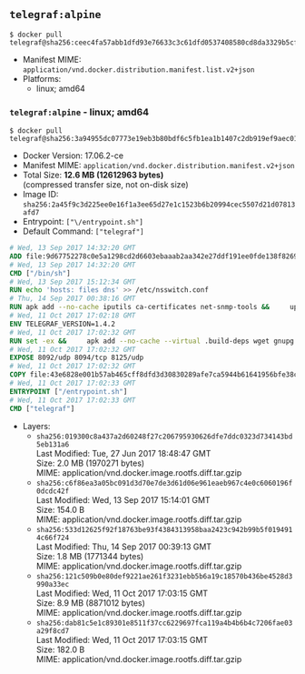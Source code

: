## `telegraf:alpine`

```console
$ docker pull telegraf@sha256:ceec4fa57abb1dfd93e76633c3c61dfd0537408580cd8da3329b5cfadaaa22e4
```

-	Manifest MIME: `application/vnd.docker.distribution.manifest.list.v2+json`
-	Platforms:
	-	linux; amd64

### `telegraf:alpine` - linux; amd64

```console
$ docker pull telegraf@sha256:3a94955dc07773e19eb3b80bdf6c5fb1ea1b1407c2db919ef9aec01d4841ee18
```

-	Docker Version: 17.06.2-ce
-	Manifest MIME: `application/vnd.docker.distribution.manifest.v2+json`
-	Total Size: **12.6 MB (12612963 bytes)**  
	(compressed transfer size, not on-disk size)
-	Image ID: `sha256:2a45f9c3d225ee0e16f1a3ee65d27e1c1523b6b20994cec5507d21d07813afd7`
-	Entrypoint: `["\/entrypoint.sh"]`
-	Default Command: `["telegraf"]`

```dockerfile
# Wed, 13 Sep 2017 14:32:20 GMT
ADD file:9d67752278c0e5a1298cd2d6603ebaaab2aa342e27ddf191ee0fde138f82698c in / 
# Wed, 13 Sep 2017 14:32:20 GMT
CMD ["/bin/sh"]
# Wed, 13 Sep 2017 15:12:34 GMT
RUN echo 'hosts: files dns' >> /etc/nsswitch.conf
# Thu, 14 Sep 2017 00:38:16 GMT
RUN apk add --no-cache iputils ca-certificates net-snmp-tools &&     update-ca-certificates
# Wed, 11 Oct 2017 17:02:18 GMT
ENV TELEGRAF_VERSION=1.4.2
# Wed, 11 Oct 2017 17:02:32 GMT
RUN set -ex &&     apk add --no-cache --virtual .build-deps wget gnupg tar &&     for key in         05CE15085FC09D18E99EFB22684A14CF2582E0C5 ;     do         gpg --keyserver ha.pool.sks-keyservers.net --recv-keys "$key" ||         gpg --keyserver pgp.mit.edu --recv-keys "$key" ||         gpg --keyserver keyserver.pgp.com --recv-keys "$key" ;     done &&     wget -q https://dl.influxdata.com/telegraf/releases/telegraf-${TELEGRAF_VERSION}-static_linux_amd64.tar.gz.asc &&     wget -q https://dl.influxdata.com/telegraf/releases/telegraf-${TELEGRAF_VERSION}-static_linux_amd64.tar.gz &&     gpg --batch --verify telegraf-${TELEGRAF_VERSION}-static_linux_amd64.tar.gz.asc telegraf-${TELEGRAF_VERSION}-static_linux_amd64.tar.gz &&     mkdir -p /usr/src /etc/telegraf &&     tar -C /usr/src -xzf telegraf-${TELEGRAF_VERSION}-static_linux_amd64.tar.gz &&     mv /usr/src/telegraf*/telegraf.conf /etc/telegraf/ &&     chmod +x /usr/src/telegraf*/* &&     cp -a /usr/src/telegraf*/* /usr/bin/ &&     rm -rf *.tar.gz* /usr/src /root/.gnupg &&     apk del .build-deps
# Wed, 11 Oct 2017 17:02:32 GMT
EXPOSE 8092/udp 8094/tcp 8125/udp
# Wed, 11 Oct 2017 17:02:32 GMT
COPY file:43e6828e001b57ab465cff8dfd3d30830289afe7ca5944b61641956bfe38cd1c in /entrypoint.sh 
# Wed, 11 Oct 2017 17:02:33 GMT
ENTRYPOINT ["/entrypoint.sh"]
# Wed, 11 Oct 2017 17:02:33 GMT
CMD ["telegraf"]
```

-	Layers:
	-	`sha256:019300c8a437a2d60248f27c206795930626dfe7ddc0323d734143bd5eb131a6`  
		Last Modified: Tue, 27 Jun 2017 18:48:47 GMT  
		Size: 2.0 MB (1970271 bytes)  
		MIME: application/vnd.docker.image.rootfs.diff.tar.gzip
	-	`sha256:c6f86ea3a05bc091d3d70e7de3d61d06e961eaeb967c4e0c6060196f0dcdc42f`  
		Last Modified: Wed, 13 Sep 2017 15:14:01 GMT  
		Size: 154.0 B  
		MIME: application/vnd.docker.image.rootfs.diff.tar.gzip
	-	`sha256:533d12625f92f18763be93f4384313958baa2423c942b99b5f0194914c66f724`  
		Last Modified: Thu, 14 Sep 2017 00:39:13 GMT  
		Size: 1.8 MB (1771344 bytes)  
		MIME: application/vnd.docker.image.rootfs.diff.tar.gzip
	-	`sha256:121c509b0e80def9221ae261f3231ebb5b6a19c18570b436be4528d3990a33ec`  
		Last Modified: Wed, 11 Oct 2017 17:03:15 GMT  
		Size: 8.9 MB (8871012 bytes)  
		MIME: application/vnd.docker.image.rootfs.diff.tar.gzip
	-	`sha256:dab81c5e1c89301e8511f37cc6229697fca119a4b4b6b4c7206fae03a29f8cd7`  
		Last Modified: Wed, 11 Oct 2017 17:03:15 GMT  
		Size: 182.0 B  
		MIME: application/vnd.docker.image.rootfs.diff.tar.gzip
